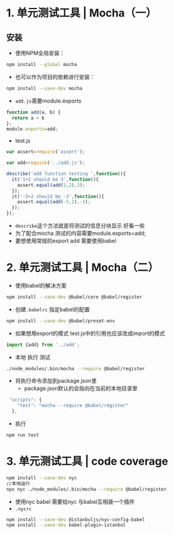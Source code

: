 # 1. 单元测试工具 | Mocha（一）
## 安装
- 使用NPM全局安装：
```bash
npm install --global mocha
```
- 也可以作为项目的依赖进行安装：
```bash
npm install --save-dev mocha
```

- `add.js`需要module.exports
```js
function add(a, b) {
  return a + b
};
module.exports=add;
```
- test.js 
```js
var assert=require('assert');

var add=require('../add.js');

describe('add function testing ',function(){
  it('1+2 should be 3',function(){
    assert.equal(add(1,2),3);
  });
  it('-5+2 should be -3',function(){
    assert.equal(add(-5,2),-3);
  });
});
```
- `describe`这个方法就是将测试的信息分块显示 好看一些
- 为了配合mocha 测试的内容需要module.exports=add;
- 要想使用常规的export add 需要使用babel

# 2. 单元测试工具 | Mocha（二）
- 使用babel的解决方案
```bash
npm install --save-dev @babel/core @babel/register 
```
- 创建`.babelrc` 指定babel的配置
```bash
npm install --save-dev @babel/preset-env
```
- 如果想用export的模式 test.js中的引用也应该改成import的模式
```js
import {add} from '../add';
```
- 本地 执行 测试
```bash
./node_modules/.bin/mocha --require @babel/register
```
- 将执行命令添加到package.json里
  - package.json默认的会指向在当前的本地目录里
```js
 "scripts": {
    "test": "mocha --require @babel/register"
  },
```
- 执行
```bash
npm run test
```

# 3. 单元测试工具 | code coverage
```bash
npm install --save-dev nyc
//本地运行
npx nyc ./node_modules/.bin/mocha --require @babel/register

```
- 使用nyc babel 需要给nyc 与babel互相装一个插件
- `.nycrc`
```bash
npm install --save-dev @istanbuljs/nyc-config-babel
npm install --save-dev babel-plugin-istanbul
```